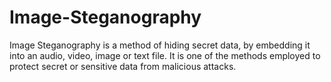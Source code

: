 # Image-Steganography
Image Steganography is a method of hiding secret data, by embedding it into an audio, video, image or text file. It is one of the methods employed to protect secret or sensitive data from malicious attacks.
